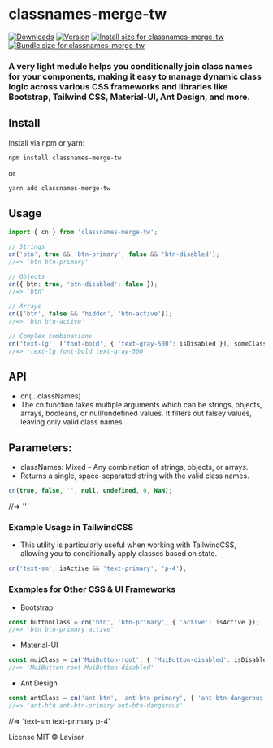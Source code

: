 # classnames-merge-tw

[![Downloads](https://img.shields.io/npm/dt/classnames-merge-tw.svg?style=flat&color=success)](https://www.npmjs.com/package/classnames-merge-tw)
[![Version](https://img.shields.io/npm/v/classnames-merge-tw?style=flat&color=success)](https://www.npmjs.com/package/classnames-merge-tw)
<a href="https://pkg-size.dev/classnames-merge-tw"><img src="https://pkg-size.dev/badge/install/103906" title="Install size for classnames-merge-tw"></a>
<a href="https://pkg-size.dev/classnames-merge-tw"><img src="https://pkg-size.dev/badge/bundle/24854" title="Bundle size for classnames-merge-tw"></a>

### A very light module helps you conditionally join class names for your components, making it easy to manage dynamic class logic across various CSS frameworks and libraries like Bootstrap, Tailwind CSS, Material-UI, Ant Design, and more.

## Install
Install via npm or yarn:
```bash
npm install classnames-merge-tw
```

or

```bash
yarn add classnames-merge-tw
```

## Usage

```typescript
import { cn } from 'classnames-merge-tw';

// Strings
cn('btn', true && 'btn-primary', false && 'btn-disabled');
//=> 'btn btn-primary'

// Objects
cn({ btn: true, 'btn-disabled': false });
//=> 'btn'

// Arrays
cn(['btn', false && 'hidden', 'btn-active']);
//=> 'btn btn-active'

// Complex combinations
cn('text-lg', ['font-bold', { 'text-gray-500': isDisabled }], someClass);
//=> 'text-lg font-bold text-gray-500'
```

## API

-   cn(...classNames)
-   The cn function takes multiple arguments which can be strings, objects, arrays, booleans, or null/undefined values. It filters out falsey values, leaving only valid class names.

## Parameters:

-   classNames: Mixed – Any combination of strings, objects, or arrays.
-   Returns a single, space-separated string with the valid class names.

```js
cn(true, false, '', null, undefined, 0, NaN);
```

//=> ''

### Example Usage in TailwindCSS

-   This utility is particularly useful when working with TailwindCSS, allowing you to conditionally apply classes based on state.

```js
cn('text-sm', isActive && 'text-primary', 'p-4');
```

### Examples for Other CSS & UI Frameworks
- Bootstrap
```js
const buttonClass = cn('btn', 'btn-primary', { 'active': isActive });
//=> 'btn btn-primary active'
```
- Material-UI
```js
const muiClass = cn('MuiButton-root', { 'MuiButton-disabled': isDisabled });
//=> 'MuiButton-root MuiButton-disabled'
```
- Ant Design
```js
const antClass = cn('ant-btn', 'ant-btn-primary', { 'ant-btn-dangerous': isDanger });
//=> 'ant-btn ant-btn-primary ant-btn-dangerous'
```


//=> 'text-sm text-primary p-4'


License
MIT © Lavisar
